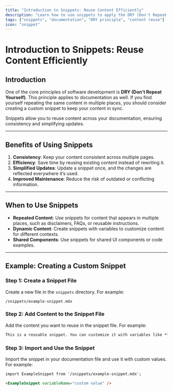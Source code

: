 ```yaml
---
title: "Introduction to Snippets: Reuse Content Efficiently"
description: "Learn how to use snippets to apply the DRY (Don't Repeat Yourself) principle in documentation. Simplify content management and keep your documentation consistent."
tags: ["snippets", "documentation", "DRY principle", "content reuse"]
icon: "snippet"
---
```


# Introduction to Snippets: Reuse Content Efficiently

## Introduction
One of the core principles of software development is **DRY (Don't Repeat Yourself)**. This principle applies to documentation as well. If you find yourself repeating the same content in multiple places, you should consider creating a custom snippet to keep your content in sync.

Snippets allow you to reuse content across your documentation, ensuring consistency and simplifying updates.

---

## Benefits of Using Snippets

1. **Consistency**: Keep your content consistent across multiple pages.
2. **Efficiency**: Save time by reusing existing content instead of rewriting it.
3. **Simplified Updates**: Update a snippet once, and the changes are reflected everywhere it’s used.
4. **Improved Maintenance**: Reduce the risk of outdated or conflicting information.

---

## When to Use Snippets

- **Repeated Content**: Use snippets for content that appears in multiple places, such as disclaimers, FAQs, or reusable instructions.
- **Dynamic Content**: Create snippets with variables to customize content for different contexts.
- **Shared Components**: Use snippets for shared UI components or code examples.

---

## Example: Creating a Custom Snippet

### Step 1: Create a Snippet File
Create a new file in the `snippets` directory. For example:
```plaintext
/snippets/example-snippet.mdx
```

### Step 2: Add Content to the Snippet File
Add the content you want to reuse in the snippet file. For example:
```markdown
This is a reusable snippet. You can customize it with variables like **{{variableName}}**.
```

### Step 3: Import and Use the Snippet
Import the snippet in your documentation file and use it with custom values. For example:
```markdown
import ExampleSnippet from '/snippets/example-snippet.mdx';

<ExampleSnippet variableName="custom value" />
```
